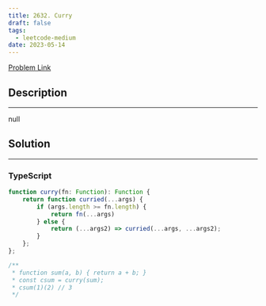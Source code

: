 ```yaml
---
title: 2632. Curry
draft: false
tags: 
  - leetcode-medium
date: 2023-05-14
---
```


[Problem Link](https://leetcode.com/problems/curry/)

## Description

---
null

## Solution

---
### TypeScript
``` ts title='curry'
function curry(fn: Function): Function {
    return function curried(...args) {
        if (args.length >= fn.length) {
            return fn(...args)
        } else {
            return (...args2) => curried(...args, ...args2);
        }
    };
};

/**
 * function sum(a, b) { return a + b; }
 * const csum = curry(sum);
 * csum(1)(2) // 3
 */
```

